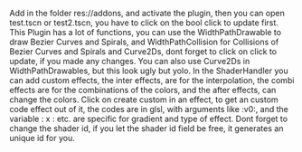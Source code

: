 Add in the folder res://addons, and activate the plugin, then you can open test.tscn or test2.tscn, you have to click on the bool click to update first.
This Plugin has a lot of functions, you can use the WidthPathDrawable to draw Bezier Curves and Spirals,
and WidthPathCollision for Collisions of Bezier Curves and Spirals and Curve2Ds, dont forget to click on click to update, if you made any changes.
You can also use Curve2Ds in WidthPathDrawables, but this look ugly but yolo.
In the ShaderHandler you can add custom effects, the inter effects, are for the interpolation, the combi effects are for the combinations of the colors, and the after effects, can change the colors.
Click on create custom in an effect, to get an custom code effect out of it, the codes are in glsl, with arguments like :v0:, and the variable : x : etc. are specific for gradient and type of effect.
Dont forget to change the shader id, if you let the shader id field be free, it generates an unique id for you.
